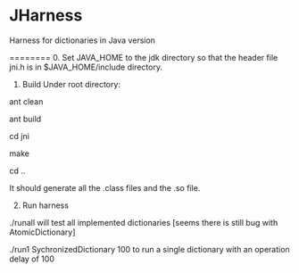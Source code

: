 JHarness
========

Harness for dictionaries in Java version

========
0. Set JAVA_HOME to the jdk directory so that the header file jni.h is in $JAVA_HOME/include directory.

1. Build
  Under root directory:

  ant clean
  
  ant build
  
  cd jni
  
  make
  
  cd ..
  
  It should generate all the .class files and the .so file.
  
2. Run harness

  ./runall will test all implemented dictionaries [seems there is still bug with AtomicDictionary]
  
  ./run1 SychronizedDictionary 100 to run a single dictionary with an operation delay of 100
